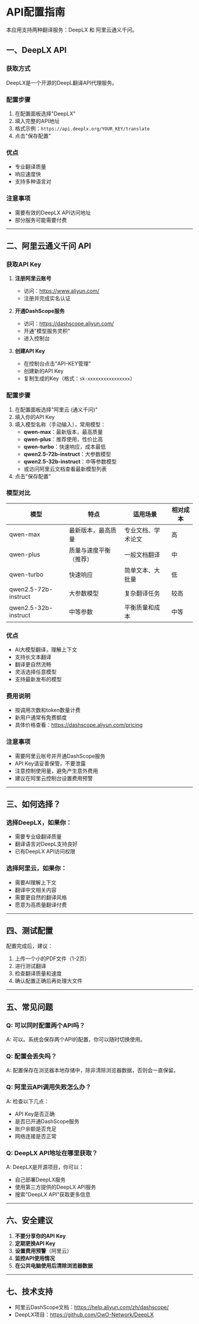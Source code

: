 # API配置指南

本应用支持两种翻译服务：DeepLX 和 阿里云通义千问。

## 一、DeepLX API

### 获取方式
DeepLX是一个开源的DeepL翻译API代理服务。

### 配置步骤
1. 在配置面板选择"DeepLX"
2. 填入完整的API地址
3. 格式示例：`https://api.deeplx.org/YOUR_KEY/translate`
4. 点击"保存配置"

### 优点
- 专业翻译质量
- 响应速度快
- 支持多种语言对

### 注意事项
- 需要有效的DeepLX API访问地址
- 部分服务可能需要付费

---

## 二、阿里云通义千问 API

### 获取API Key

1. **注册阿里云账号**
   - 访问：https://www.aliyun.com/
   - 注册并完成实名认证

2. **开通DashScope服务**
   - 访问：https://dashscope.aliyun.com/
   - 开通"模型服务灵积"
   - 进入控制台

3. **创建API Key**
   - 在控制台点击"API-KEY管理"
   - 创建新的API Key
   - 复制生成的Key（格式：`sk-xxxxxxxxxxxxxxxx`）

### 配置步骤
1. 在配置面板选择"阿里云 (通义千问)"
2. 填入你的API Key
3. 填入模型名称（手动输入），常用模型：
   - **qwen-max**：最新版本，最高质量
   - **qwen-plus**：推荐使用，性价比高
   - **qwen-turbo**：快速响应，成本最低
   - **qwen2.5-72b-instruct**：大参数模型
   - **qwen2.5-32b-instruct**：中等参数模型
   - 或访问阿里云文档查看最新模型列表
4. 点击"保存配置"

### 模型对比

| 模型 | 特点 | 适用场景 | 相对成本 |
|------|------|----------|----------|
| qwen-max | 最新版本，最高质量 | 专业文档、学术论文 | 高 |
| qwen-plus | 质量与速度平衡（推荐） | 一般文档翻译 | 中 |
| qwen-turbo | 快速响应 | 简单文本、大批量 | 低 |
| qwen2.5-72b-instruct | 大参数模型 | 复杂翻译任务 | 较高 |
| qwen2.5-32b-instruct | 中等参数 | 平衡质量和成本 | 中等 |

### 优点
- AI大模型翻译，理解上下文
- 支持长文本翻译
- 翻译更自然流畅
- 灵活选择任意模型
- 支持最新发布的模型

### 费用说明
- 按调用次数和token数量计费
- 新用户通常有免费额度
- 具体价格查看：https://dashscope.aliyun.com/pricing

### 注意事项
- 需要阿里云账号并开通DashScope服务
- API Key请妥善保管，不要泄露
- 注意控制使用量，避免产生意外费用
- 建议在阿里云控制台设置费用预警

---

## 三、如何选择？

### 选择DeepLX，如果你：
- 需要专业级翻译质量
- 翻译语言对DeepL支持良好
- 已有DeepLX API访问权限

### 选择阿里云，如果你：
- 需要AI理解上下文
- 翻译中文相关内容
- 需要更自然的翻译风格
- 愿意为高质量翻译付费

---

## 四、测试配置

配置完成后，建议：
1. 上传一个小的PDF文件（1-2页）
2. 进行测试翻译
3. 检查翻译质量和速度
4. 确认配置正确后再处理大文件

---

## 五、常见问题

### Q: 可以同时配置两个API吗？
A: 可以。系统会保存两个API的配置，你可以随时切换使用。

### Q: 配置会丢失吗？
A: 配置保存在浏览器本地存储中，除非清除浏览器数据，否则会一直保留。

### Q: 阿里云API调用失败怎么办？
A: 检查以下几点：
- API Key是否正确
- 是否已开通DashScope服务
- 账户余额是否充足
- 网络连接是否正常

### Q: DeepLX API地址在哪里获取？
A: DeepLX是开源项目，你可以：
- 自己部署DeepLX服务
- 使用第三方提供的DeepLX API服务
- 搜索"DeepLX API"获取更多信息

---

## 六、安全建议

1. **不要分享你的API Key**
2. **定期更换API Key**
3. **设置费用预警**（阿里云）
4. **监控API使用情况**
5. **在公共电脑使用后清除浏览器数据**

---

## 七、技术支持

- 阿里云DashScope文档：https://help.aliyun.com/zh/dashscope/
- DeepLX项目：https://github.com/OwO-Network/DeepLX

